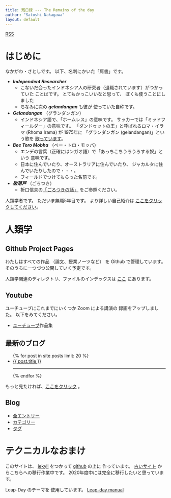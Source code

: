 ```yaml
---
title: 残日録 --- The Remains of the day
author: "Satoshi Nakagawa"
layout: default
---
```


<!-- Google tag (gtag.js) -->
<script async src="https://www.googletagmanager.com/gtag/js?id=G-F5QJMGG75W"></script>
<script>
  window.dataLayer = window.dataLayer || [];
  function gtag(){dataLayer.push(arguments);}
  gtag('js', new Date());

  gtag('config', 'G-F5QJMGG75W');
</script>

[RSS](feed.xml)

# はじめに

なかがわ・さとしです。
以下、名刺にかいた「肩書」です。

- ***Independent Researcher***
  + こないだ会ったインドネシア人の研究者（退職されています）がつかっていた
    ことばです。
    とてもかっこいいなと思って、
    ぼくも使うことにしました
  + ちなみに次の ***gelandangan*** も彼が
    使っていた自称です。
- ***Gelandangan*** （グランダンガン）
  + インドネシア語で、「ホームレス」の意味です。
    サッカーでは「ミッドフィールダー」の意味です。
  「ダンドゥットの王」と呼ばれるロマ・イラマ (Rhoma Irama) が 1975年に
  「グランダンガン (gelandangan)」という歌を
  [歌っています](https://www.youtube.com/watch?v=YiPbCAiPzcs)。
- ***Bee Toro Mobha*** （ベー・トロ・モッバ）
  + エンデの言葉（正確にはンガオ語）で「あっちこちうろうろする奴」という
    意味です。
  + 日本に住んでいたり、オーストラリアに住んでいたり、
    ジャカルタに住んでいたりしたので・・・。
  + フィールドでつけてもらった名前です。
- ***破落戸*** （ごろつき）
  + 折口信夫の[「ごろつきの話」](https://www.aozora.gr.jp/cards/000933/files/18408_27478.html)
    をご参照ください。

人類学者です。
ただいま無職5年目です。
より詳しい自己紹介は
[ここをクリックしてください](aboutme.md)。


# 人類学

## Github Project Pages

わたしはすべての作品
（論文、授業ノーツなど）
を Github で管理しています。
そのうちに一つづつ公開していく予定です。

<!--

まずは、
人類学で Linux、git、github などを使う方法を
示します。

- [人類学でコンピューターをつかう](computer_and_anthropology/README.html)

Github の人類学関連のリポジトリはほとんどが
プライベートです。
とりあえず非常に古いリポジトリを公開しましたので、
github pages (project) を以下に示します。

<!--  [エンデに向けて](./ende/README.html) 
- [Sex and Gender (EPUB)](./sex_and_gender/00BOOK.epub)
  + HTML 版は 
  [こちら](http://www.merapano.net/~satoshi/anthrop/class-md/sex_and_gender/)
  (クリックで www.merapano.net/ に移動します) 

-->

<!--
- [環境主義と人類学 (EPUB)](environment/00BOOK.epub)
  + HTML 版は 
  [こちら](http://www.merapano.net/~satoshi/anthrop/class-md/environment/)
  (クリックで www.merapano.net/ に移動します) 
-->

人類学関連のディレクトリ、ファイルのインデックスは
[ここ](anthrop-index.md) にあります。


## Youtube

ユーチューブにこれまでにいくつか Zoom による講演の
録画をアップしました。
以下をみてください。

- [ユーチューブ](./youtube-index.md)作品集
<!-- - [なかがわさとし論文集（その1）：民族誌篇](./paper-0-md/) -->
<!-- - [timor-wiki](./timor-wiki/) ティモール島についての Wiki -->

## 最新のブログ

<!-- 以下抜粋（最初の一段落）つきです。-->

<ul>
  {% for post in site.posts limit: 20 %}
    <li>
      <a href="{{ post.url }}">{{ post.title }}</a>
<!--      {{ post.excerpt }} -->
    <hr />
    </li>
  {% endfor %}
</ul>

もっと見たければ、[ここをクリック](./blog-list.html) 。

## Blog

- [全エントリー](blog-list)
- [カテゴリー](categories.html)
- [タグ](tags.html)


# テクニカルなおまけ

このサイトは、
[jekyll](https://jekyllrb.com/) をつかって
[github](http://jekyllrb-ja.github.io/) の上に 
作っています。
[古いサイト](http://www.merapano.net/~satoshi/private/diary) 
からこちらへの移行作業中です。
2020年度中には完全に移行したいと思っています。

Leap-Day のテーマを
使用しています。
[Leap-day manual](./leap-day.html) 


